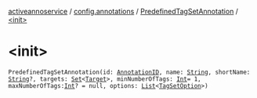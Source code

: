 [activeannoservice](../../index.md) / [config.annotations](../index.md) / [PredefinedTagSetAnnotation](index.md) / [&lt;init&gt;](./-init-.md)

# &lt;init&gt;

`PredefinedTagSetAnnotation(id: `[`AnnotationID`](../-annotation-i-d.md)`, name: `[`String`](https://kotlinlang.org/api/latest/jvm/stdlib/kotlin/-string/index.html)`, shortName: `[`String`](https://kotlinlang.org/api/latest/jvm/stdlib/kotlin/-string/index.html)`?, targets: `[`Set`](https://kotlinlang.org/api/latest/jvm/stdlib/kotlin.collections/-set/index.html)`<`[`Target`](../-target.md)`>, minNumberOfTags: `[`Int`](https://kotlinlang.org/api/latest/jvm/stdlib/kotlin/-int/index.html)` = 1, maxNumberOfTags: `[`Int`](https://kotlinlang.org/api/latest/jvm/stdlib/kotlin/-int/index.html)`? = null, options: `[`List`](https://kotlinlang.org/api/latest/jvm/stdlib/kotlin.collections/-list/index.html)`<`[`TagSetOption`](../-tag-set-option/index.md)`>)`